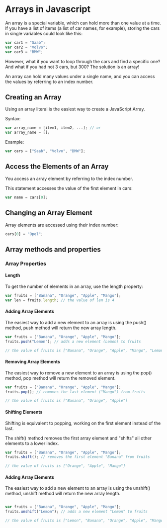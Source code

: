 # Arrays in Javascript

An array is a special variable, which can hold more than one value at a time. If you have a list of items (a list of car names, for example), storing the cars in single variables could look like this:

```javascript
var car1 = "Saab";
var car2 = "Volvo";
var car3 = "BMW";
```

However, what if you want to loop through the cars and find a specific one? And what if you had not 3 cars, but 300? The solution is an array!

An array can hold many values under a single name, and you can access the values by referring to an index number.

## Creating an Array

Using an array literal is the easiest way to create a JavaScript Array.

Syntax:

```javascript
var array_name = [item1, item2, ...]; // or
var array_name = [];
```

Example:

```javascript
var cars = ["Saab", "Volvo", "BMW"];
```

## Access the Elements of an Array

You access an array element by referring to the index number.

This statement accesses the value of the first element in cars:

```javascript
var name = cars[0];
```

## Changing an Array Element

Array elements are accessed using their index number:

```javascript
cars[0] = "Opel";
```

## Array methods and properties

### Array Properties

#### Length

To get the number of elements in an array, use the length property:

```javascript
var fruits = ["Banana", "Orange", "Apple", "Mango"];
var len = fruits.length; // the value of len is 4
```

#### Adding Array Elements

The easiest way to add a new element to an array is using the push() method, push method will return the new array length.

```javascript
var fruits = ["Banana", "Orange", "Apple", "Mango"];
fruits.push("Lemon"); // adds a new element (Lemon) to fruits

// the value of fruits is ["Banana", "Orange", "Apple", "Mango", "Lemon"]
```

#### Removing Array Elements

The easiest way to remove a new element to an array is using the pop() method, pop method will return the removed element.

```javascript
var fruits = ["Banana", "Orange", "Apple", "Mango"];
fruits.pop(); // removes the last element ("Mango") from fruits

// the value of fruits is ["Banana", "Orange", "Apple"]
```

#### Shifting Elements

Shifting is equivalent to popping, working on the first element instead of the last.

The shift() method removes the first array element and "shifts" all other elements to a lower index.

```javascript
var fruits = ["Banana", "Orange", "Apple", "Mango"];
fruits.shift(); // removes the first element "Banana" from fruits

// the value of fruits is ["Orange", "Apple", "Mango"]
```

#### Adding Array Elements

The easiest way to add a new element to an array is using the unshift() method, unshift method will return the new array length.

```javascript

var fruits = ["Banana", "Orange", "Apple", "Mango"];
fruits.unshift("Lemon"); // adds a new element "Lemon" to fruits

// the value of fruits is ["Lemon", "Banana", "Orange", "Apple", "Mango"]
```
